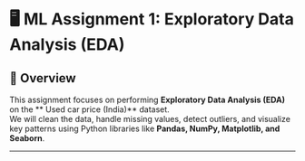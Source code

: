 # 🖥️ ML Assignment 1: Exploratory Data Analysis (EDA)  

## 📌 Overview  
This assignment focuses on performing **Exploratory Data Analysis (EDA)** on the ** Used car price (India)** dataset.  
We will clean the data, handle missing values, detect outliers, and visualize key patterns using Python libraries like **Pandas, NumPy, Matplotlib, and Seaborn**.

---